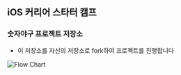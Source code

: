 ## iOS 커리어 스타터 캠프

### 숫자야구 프로젝트 저장소

- 이 저장소를 자신의 저장소로 fork하여 프로젝트를 진행합니다

![Flow Chart](https://user-images.githubusercontent.com/91310259/152983993-bb487ded-e4ca-4d5e-90c3-0eb7d4a14029.png)
